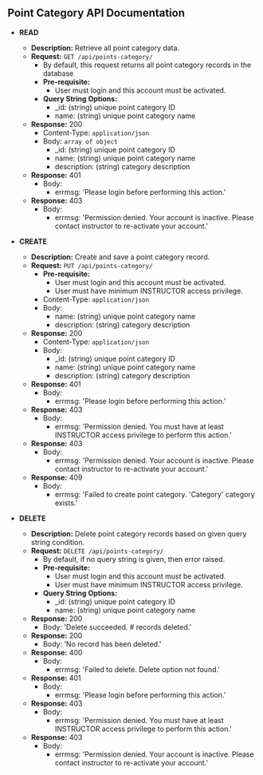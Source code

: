 Point Category API Documentation
------------

+ **READ**
    + **Description:** Retrieve all point category data.
    + **Request:** ```GET /api/points-category/```
        + By default, this request returns all point category records in the database
        + **Pre-requisite:**
            + User must login and this account must be activated.
        + **Query String Options:**
            + _id: (string) unique point category ID
            + name: (string) unique point category name
    + **Response:** 200
        + Content-Type: ```application/json```
        + Body: ```array of object```
            + _id: (string) unique point category ID
            + name: (string) unique point category name
            + description: (string) category description
    + **Response:** 401
        + Body:
            + errmsg: 'Please login before performing this action.'
    + **Response:** 403
        + Body:
            + errmsg: 'Permission denied. Your account is inactive. Please contact instructor to re-activate your account.'
            
+ **CREATE**
    + **Description:** Create and save a point category record.
    + **Request:** ```PUT /api/points-category/```
        + **Pre-requisite:**
            + User must login and this account must be activated.
            + User must have minimum INSTRUCTOR access privilege.
        + Content-Type: ```application/json```
        + Body:
            + name: (string)  unique point category name
            + description: (string) category description
    + **Response:** 200
        + Content-Type: ```application/json```
        + Body:
            + _id: (string) unique point category ID
            + name: (string) unique point category name
            + description: (string) category description
    + **Response:** 401
        + Body:
            + errmsg: 'Please login before performing this action.'
    + **Response:** 403
        + Body:
            + errmsg: 'Permission denied. You must have at least INSTRUCTOR access privilege to perform this action.'
    + **Response:** 403
        + Body:
            + errmsg: 'Permission denied. Your account is inactive. Please contact instructor to re-activate your account.'
    + **Response:** 409
        + Body:
            + errmsg: 'Failed to create point category. 'Category' category exists.'

+ **DELETE**
    + **Description:** Delete point category records based on given query string condition.
    + **Request:** ```DELETE /api/points-category/```
        + By default, if no query string is given, then error raised.
        + **Pre-requisite:**
            + User must login and this account must be activated.
            + User must have minimum INSTRUCTOR access privilege.
        + **Query String Options:**
            + _id: (string) unique point category ID
            + name: (string) unique point category name
    + **Response:** 200
        + Body: 'Delete succeeded. # records deleted.'
    + **Response:** 200
        + Body: 'No record has been deleted.'
    + **Response:** 400
        + Body:
            + errmsg: 'Failed to delete. Delete option not found.'
    + **Response:** 401
        + Body:
            + errmsg: 'Please login before performing this action.'
    + **Response:** 403
        + Body:
            + errmsg: 'Permission denied. You must have at least INSTRUCTOR access privilege to perform this action.'
    + **Response:** 403
        + Body:
            + errmsg: 'Permission denied. Your account is inactive. Please contact instructor to re-activate your account.'

